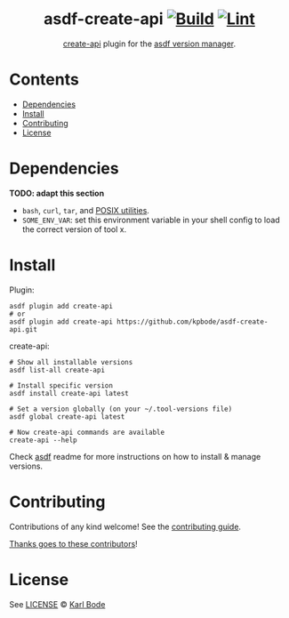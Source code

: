 <div align="center">

# asdf-create-api [![Build](https://github.com/kpbode/asdf-create-api/actions/workflows/build.yml/badge.svg)](https://github.com/kpbode/asdf-create-api/actions/workflows/build.yml) [![Lint](https://github.com/kpbode/asdf-create-api/actions/workflows/lint.yml/badge.svg)](https://github.com/kpbode/asdf-create-api/actions/workflows/lint.yml)

[create-api](https://github.com/CreateAPI/CreateAPI) plugin for the [asdf version manager](https://asdf-vm.com).

</div>

# Contents

- [Dependencies](#dependencies)
- [Install](#install)
- [Contributing](#contributing)
- [License](#license)

# Dependencies

**TODO: adapt this section**

- `bash`, `curl`, `tar`, and [POSIX utilities](https://pubs.opengroup.org/onlinepubs/9699919799/idx/utilities.html).
- `SOME_ENV_VAR`: set this environment variable in your shell config to load the correct version of tool x.

# Install

Plugin:

```shell
asdf plugin add create-api
# or
asdf plugin add create-api https://github.com/kpbode/asdf-create-api.git
```

create-api:

```shell
# Show all installable versions
asdf list-all create-api

# Install specific version
asdf install create-api latest

# Set a version globally (on your ~/.tool-versions file)
asdf global create-api latest

# Now create-api commands are available
create-api --help
```

Check [asdf](https://github.com/asdf-vm/asdf) readme for more instructions on how to
install & manage versions.

# Contributing

Contributions of any kind welcome! See the [contributing guide](contributing.md).

[Thanks goes to these contributors](https://github.com/kpbode/asdf-create-api/graphs/contributors)!

# License

See [LICENSE](LICENSE) © [Karl Bode](https://github.com/kpbode/)
